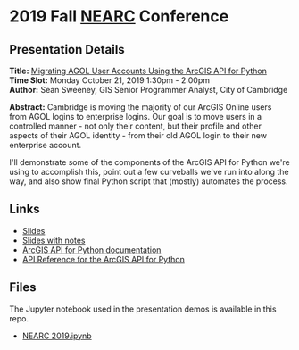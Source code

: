 # 2019 Fall [NEARC](http://www.northeastarc.org/) Conference
## Presentation Details ##
**Title:** [Migrating AGOL User Accounts Using the ArcGIS API for Python](http://rxe6iv.m.attendify.com/app/sessions/9lqnkrkdfzhMTUkr9k/details)  
**Time Slot:** Monday October 21, 2019 1:30pm - 2:00pm  
**Author:** Sean Sweeney, GIS Senior Programmer Analyst, City of Cambridge  

**Abstract:**	Cambridge is moving the majority of our ArcGIS Online users from AGOL logins to enterprise logins. Our goal is to move users in a controlled manner - not only their content, but their profile and other aspects of their AGOL identity - from their old AGOL login to their new enterprise account.  
  
I'll demonstrate some of the components of the ArcGIS API for Python we're using to accomplish this, point out a few curveballs we've run into along the way, and also show final Python script that (mostly) automates the process.  

## Links ##

* [Slides](http://seansweeney.github.io/NEARC-2019/)
* [Slides with notes](http://seansweeney.github.io/NEARC-2019/?showNotes=true)
* [ArcGIS API for Python documentation](https://developers.arcgis.com/python/)
* [API Reference for the ArcGIS API for Python](https://developers.arcgis.com/python/api-reference/)


## Files ##
The Jupyter notebook used in the presentation demos is available in this repo.
* [NEARC 2019.ipynb](https://github.com/seansweeney/NEARC-2019/blob/master/NEARC%202019.ipynb)
